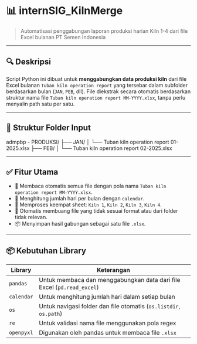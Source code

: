 # 📊 internSIG_KilnMerge

> Automatisasi penggabungan laporan produksi harian Kiln 1-4 dari file Excel bulanan PT Semen Indonesia

---

## 🔍 Deskripsi
Script Python ini dibuat untuk **menggabungkan data produksi kiln** dari file Excel bulanan `Tuban kiln operation report` yang tersebar dalam subfolder berdasarkan bulan (`JAN`, `PEB`, dll). File diekstrak secara otomatis berdasarkan struktur nama file `Tuban kiln operation report MM-YYYY.xlsx`, tanpa perlu menyalin path satu per satu.

---

## 📁 Struktur Folder Input
admpbp - PRODUKSI/
├── JAN/
│ └── Tuban kiln operation report 01-2025.xlsx
├── FEB/
│ └── Tuban kiln operation report 02-2025.xlsx


---

## ✅ Fitur Utama
- 🔄 Membaca otomatis semua file dengan pola nama `Tuban kiln operation report MM-YYYY.xlsx`.
- 📅 Menghitung jumlah hari per bulan dengan `calendar`.
- 📑 Memproses keempat sheet: `Kiln 1`, `Kiln 2`, `Kiln 3`, `Kiln 4`.
- 🧹 Otomatis membuang file yang tidak sesuai format atau dari folder tidak relevan.
- 📦 Menyimpan hasil gabungan sebagai satu file `.xlsx`.

---
## 📦 Kebutuhan Library

| Library     | Keterangan                                                                 |
|-------------|-----------------------------------------------------------------------------|
| `pandas`    | Untuk membaca dan menggabungkan data dari file Excel (`pd.read_excel`)     |
| `calendar`  | Untuk menghitung jumlah hari dalam setiap bulan                            |
| `os`        | Untuk navigasi folder dan file otomatis (`os.listdir`, `os.path`)          |
| `re`        | Untuk validasi nama file menggunakan pola regex                            |
| `openpyxl`  | Digunakan oleh pandas untuk membaca file `.xlsx`                           |
